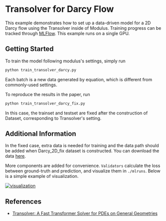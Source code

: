 # Transolver for Darcy Flow

This example demonstrates how to set up a data-driven model for a 2D Darcy flow using
the Transolver inside of Modulus.
Training progress can be tracked through [MLFlow](https://mlflow.org/docs/latest/index.html).
This example runs on a single GPU.

## Getting Started

To train the model following modulus's settings, simply run

```bash
python train_transolver_darcy.py
```

Each batch is a new data generated by equation, which is different from commonly-used settings.

To reproduce the results in the paper, run

```bash
python train_transolver_darcy_fix.py
```

In this case, the trainset and testset are fixed after the construction of Dataset, corresponding to Transolver's setting.

## Additional Information

In the fixed case, extra data is needed for training and the data path should be added when Darcy_2D_fix dataset is constructed. You can download the data [here](https://drive.google.com/drive/folders/1UnbQh2WWc6knEHbLn-ZaXrKUZhp7pjt-).

More components are added for convenience. `Validators` calculate the loss between ground-truth and prediction, and visualize them in `./mlruns`. Below is a simple example of visualization.

[![visualization](https://s21.ax1x.com/2024/09/26/pAlis3T.png)](https://imgse.com/i/pAlis3T)

## References

- [Transolver: A Fast Transformer Solver for PDEs on General Geometries](https://arxiv.org/abs/2402.02366)
